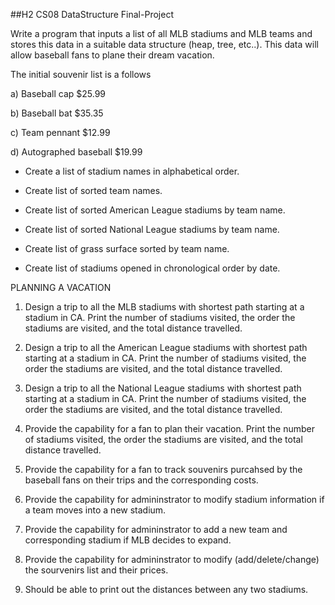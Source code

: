 ##H2 CS08 DataStructure Final-Project

Write a program that inputs a list of all MLB stadiums and MLB teams and stores this data in a suitable data structure (heap, tree, etc..). This data will allow baseball fans to plane their dream vacation.

The initial souvenir list is a follows

a) Baseball cap $25.99

b) Baseball bat $35.35

c) Team pennant $12.99

d) Autographed baseball $19.99

- Create a list of stadium names in alphabetical order.

- Create list of sorted team names.

- Create list of sorted American League stadiums by team name.

- Create list of sorted National League stadiums by team name.

- Create list of grass surface sorted by team name.

- Create list of stadiums opened in chronological order by date.

PLANNING A VACATION

1) Design a trip to all the MLB stadiums with shortest path starting at a stadium in CA. Print the number of stadiums visited, the order the stadiums are visited, and the total distance travelled.

2) Design a trip to all the American League stadiums with shortest path starting at a stadium in CA. Print the number of stadiums visited, the order the stadiums are visited, and the total distance travelled.

3) Design a trip to all the National League stadiums with shortest path starting at a stadium in CA. Print the number of stadiums visited, the order the stadiums are visited, and the total distance travelled.

4) Provide the capability for a fan to plan their vacation. Print the number of stadiums visited, the order the stadiums are visited, and the total distance travelled.

5) Provide the capability for a fan to track souvenirs purcahsed by the baseball fans on their trips and the corresponding costs.

6) Provide the capability for admininstrator to modify stadium information if a team moves into a new stadium.

7) Provide the capability for admininstrator to add a new team and corresponding stadium if MLB decides to expand.

8) Provide the capability for admininstrator to modify (add/delete/change) the sourvenirs list and their prices.

9) Should be able to print out the distances between any two stadiums.
